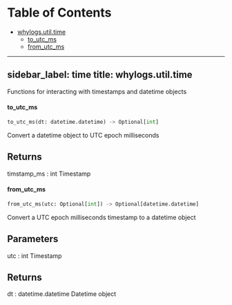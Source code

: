 # Table of Contents

* [whylogs.util.time](#whylogs.util.time)
  * [to\_utc\_ms](#whylogs.util.time.to_utc_ms)
  * [from\_utc\_ms](#whylogs.util.time.from_utc_ms)

---
sidebar_label: time
title: whylogs.util.time
---

Functions for interacting with timestamps and datetime objects

#### to\_utc\_ms

```python
to_utc_ms(dt: datetime.datetime) -> Optional[int]
```

Convert a datetime object to UTC epoch milliseconds

Returns
-------
timstamp_ms : int
Timestamp

#### from\_utc\_ms

```python
from_utc_ms(utc: Optional[int]) -> Optional[datetime.datetime]
```

Convert a UTC epoch milliseconds timestamp to a datetime object

Parameters
----------
utc : int
Timestamp

Returns
-------
dt : datetime.datetime
Datetime object

